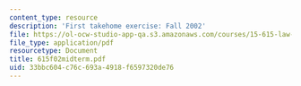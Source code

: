 ```yaml
---
content_type: resource
description: 'First takehome exercise: Fall 2002'
file: https://ol-ocw-studio-app-qa.s3.amazonaws.com/courses/15-615-law-for-the-entrepreneur-and-manager-spring-2003/33bbc604c76c693a4918f6597320de76_615f02midterm.pdf
file_type: application/pdf
resourcetype: Document
title: 615f02midterm.pdf
uid: 33bbc604-c76c-693a-4918-f6597320de76
---
```

